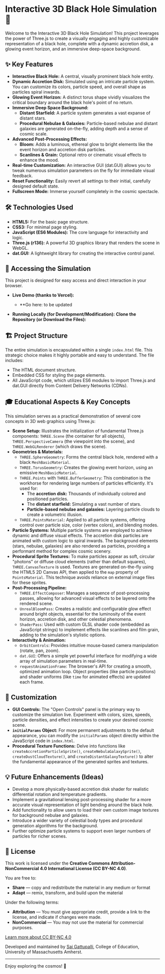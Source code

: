 # Interactive 3D Black Hole Simulation 🌌

Welcome to the Interactive 3D Black Hole Simulation! This project leverages the power of Three.js to create a visually engaging and highly customizable representation of a black hole, complete with a dynamic accretion disk, a glowing event horizon, and an immersive deep-space background.

## ✨ Key Features

* **Interactive Black Hole:** A central, visually prominent black hole entity.
* **Dynamic Accretion Disk:** Simulated using an intricate particle system. You can customize its colors, particle speed, and overall shape as particles spiral inwards.
* **Glowing Event Horizon:** A distinct torus shape vividly visualizes the critical boundary around the black hole's point of no return.
* **Immersive Deep Space Background:**
    * **Distant Starfield:** A particle system generates a vast expanse of distant stars.
    * **Procedural Nebulae & Galaxies:** Particle-based nebulae and distant galaxies are generated on-the-fly, adding depth and a sense of cosmic scale.
* **Advanced Post-Processing Effects:**
    * **Bloom:** Adds a luminous, ethereal glow to bright elements like the event horizon and accretion disk particles.
    * **Scanlines & Grain:** Optional retro or cinematic visual effects to enhance the mood.
* **Real-time Customization:** An interactive GUI (dat.GUI) allows you to tweak numerous simulation parameters on the fly for immediate visual feedback.
* **Reset Functionality:** Easily revert all settings to their initial, carefully designed default state.
* **Fullscreen Mode:** Immerse yourself completely in the cosmic spectacle.

## 🛠️ Technologies Used

* **HTML5:** For the basic page structure.
* **CSS3:** For minimal page styling.
* **JavaScript (ES6 Modules):** The core language for interactivity and logic.
* **Three.js (r136):** A powerful 3D graphics library that renders the scene in WebGL.
* **dat.GUI:** A lightweight library for creating the interactive control panel.

## 🚀 Accessing the Simulation

This project is designed for easy access and direct interaction in your browser.

* **Live Demo (thanks to Vercel):**
    * **Go here: to be updated

* **Running Locally (for Development/Modification):**
    **Clone the Repository (or Download the Files):**

## 🏗️ Project Structure

The entire simulation is encapsulated within a single `index.html` file. This strategic choice makes it highly portable and easy to understand. The file includes:
* The HTML document structure.
* Embedded CSS for styling the page elements.
* All JavaScript code, which utilizes ES6 modules to import Three.js and dat.GUI directly from Content Delivery Networks (CDNs).

## 🎓 Educational Aspects & Key Concepts

This simulation serves as a practical demonstration of several core concepts in 3D web graphics using Three.js:

* **Scene Setup:** Illustrates the initialization of fundamental Three.js components: `THREE.Scene` (the container for all objects), `THREE.PerspectiveCamera` (the viewpoint into the scene), and `THREE.WebGLRenderer` (which draws the scene).
* **Geometries & Materials:**
    * `THREE.SphereGeometry`: Forms the central black hole, rendered with a black `MeshBasicMaterial`.
    * `THREE.TorusGeometry`: Creates the glowing event horizon, using an emissive `MeshBasicMaterial`.
    * `THREE.Points` with `THREE.BufferGeometry`: This combination is the workhorse for rendering large numbers of particles efficiently. It's used for:
        * The **accretion disk:** Thousands of individually colored and positioned particles.
        * The **distant starfield:** Simulating a vast number of stars.
        * **Particle-based nebulae and galaxies:** Layering particle clouds to create a volumetric illusion.
    * `THREE.PointsMaterial`: Applied to all particle systems, offering control over particle size, color (vertex colors), and blending modes.
* **Particle Systems:** Multiple particle systems are employed to achieve dynamic and diffuse visual effects. The accretion disk particles are animated with custom logic to spiral inwards. The background elements (stars, nebulae, galaxies) are also rendered as particles, providing a performant method for complex cosmic scenery.
* **Procedural Sprite Textures:** To make particles appear as soft, circular "photons" or diffuse cloud elements (rather than default squares), `THREE.CanvasTexture` is used. Textures are generated on-the-fly using the HTML5 2D Canvas API, then applied to the `map` property of `PointsMaterial`. This technique avoids reliance on external image files for these sprites.
* **Post-Processing Pipeline:**
    * `THREE.EffectComposer`: Manages a sequence of post-processing passes, allowing for advanced visual effects to be layered onto the rendered scene.
    * `UnrealBloomPass`: Creates a realistic and configurable glow effect around bright objects, essential for the luminosity of the event horizon, accretion disk, and other celestial phenomena.
    * `ShaderPass`: Used with custom GLSL shader code (embedded as JavaScript strings) to implement effects like scanlines and film grain, adding to the simulation's stylistic options.
* **Interactivity & Animation:**
    * `OrbitControls`: Provides intuitive mouse-based camera manipulation (rotate, pan, zoom).
    * `dat.GUI`: Offers a simple yet powerful interface for modifying a wide array of simulation parameters in real-time.
    * `requestAnimationFrame`: The browser's API for creating a smooth, optimized animation loop. Object properties (like particle positions) and shader uniforms (like `time` for animated effects) are updated each frame.

## 🔧 Customization

* **GUI Controls:** The "Open Controls" panel is the primary way to customize the simulation live. Experiment with colors, sizes, speeds, particle densities, and effect intensities to create your desired cosmic scene.
* **`initialParams` Object:** For more permanent adjustments to the default appearance, you can modify the `initialParams` object directly within the JavaScript code in `index.html`.
* **Procedural Texture Functions:** Delve into functions like `createAccretionParticleSprite()`, `createNebulaGalaxySprite()`, `createDustCloudTexture()`, and `createDistantGalaxyTexture()` to alter the fundamental appearance of the generated sprites and textures.

## 💡 Future Enhancements (Ideas)

* Develop a more physically-based accretion disk shader for realistic differential rotation and temperature gradients.
* Implement a gravitational lensing post-processing shader for a more accurate visual representation of light bending around the black hole.
* Add functionality to allow users to load their own custom image textures for background nebulae and galaxies.
* Introduce a wider variety of celestial body types and procedural generation algorithms for the background.
* Further optimize particle systems to support even larger numbers of particles for richer scenes.

## 📄 License

This work is licensed under the **Creative Commons Attribution-NonCommercial 4.0 International License (CC BY-NC 4.0)**.

You are free to:
* **Share** — copy and redistribute the material in any medium or format
* **Adapt** — remix, transform, and build upon the material

Under the following terms:
* **Attribution** — You must give appropriate credit, provide a link to the license, and indicate if changes were made.
* **NonCommercial** — You may not use the material for commercial purposes.

[Learn more about CC BY-NC 4.0](https://creativecommons.org/licenses/by-nc/4.0/)

Developed and maintained by [Sai Gattupalli](https://gattupalli.com), College of Education, University of Massachusetts Amherst.

---

Enjoy exploring the cosmos! 🌠